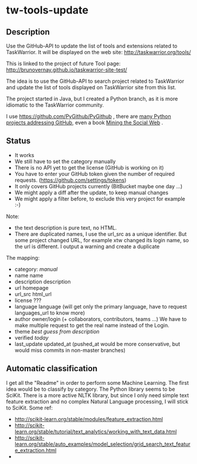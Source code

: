 # tw-tools-update

## Description

Use the GitHub-API to update the list of tools and extensions related to TaskWarrior. 
It will be displayed on the web site: http://taskwarrior.org/tools/

This is linked to the project of future Tool page: http://brunovernay.github.io/taskwarrior-site-test/

The idea is to use the GitHub-API to search project related to TaskWarrior and update the list of tools displayed on TaskWarrior site from this list.

The project started in Java, but I created a Python branch, as it is more idiomatic to the TaskWarrior community.

I use https://github.com/PyGithub/PyGithub , there are [many Python projects addressing GitHub](https://developer.github.com/libraries/#python), even a book [Mining the Social Web](https://www.safaribooksonline.com/library/view/mining-the-social/9781449368180/) .

## Status

- It works
- We still have to set the category manually
- There is no API yet to get the license (GitHub is working on it)
- You have to enter your GitHub token given the number of required requests. (https://github.com/settings/tokens)
- It only covers GitHub projects currently (BitBucket maybe one day ...)
- We might apply a diff after the update, to keep manual changes
- We might apply a filter before, to exclude this very project for example :-)


Note:
- the text description is pure text, no HTML.
- There are duplicated names, I use the url_src as a unique identifier. But some project changed URL, for example xtw changed its login name, so the url is different. I output a warning and create a duplicate

The mapping:
- category: *manual*
- name name
- description description
- url homepage
- url_src html_url
- license ???
- language language (will get only the primary language, have to request languages_url to know more)
- author owner/login (+ collaborators, contributors, teams ...) We have to make multiple request to get the real name instead of the Login.
- theme *best guess from description*
- verified *today*
- last_update updated_at (pushed_at would be more conservative, but would miss commits in non-master branches)


## Automatic classification

I get all the "Readme" in order to perform some Machine Learning. The first idea would be to classify by category. The Python library seems to be SciKit. There is a more active NLTK library, but since I only need simple text feature extraction and no complex Natural Language processing, I will stick to SciKit. 
Some ref:
 - http://scikit-learn.org/stable/modules/feature_extraction.html
 - http://scikit-learn.org/stable/tutorial/text_analytics/working_with_text_data.html
 - http://scikit-learn.org/stable/auto_examples/model_selection/grid_search_text_feature_extraction.html
 - 
 

